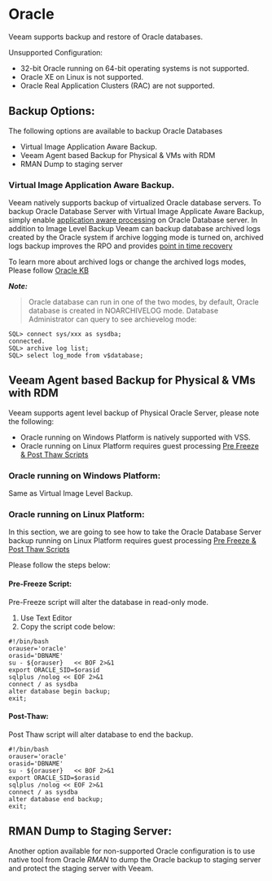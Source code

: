 # Oracle 

Veeam supports backup and restore of Oracle databases.

Unsupported Configuration:
-	32-bit Oracle running on 64-bit operating systems is not supported.
-	Oracle XE on Linux is not supported.
-	Oracle Real Application Clusters (RAC) are not supported.

## Backup Options:
The following options are available to backup Oracle Databases
-	Virtual Image Application Aware Backup.
-	Veeam Agent based Backup for Physical & VMs with RDM
-	RMAN Dump to staging server

### Virtual Image Application Aware Backup.
Veeam natively supports backup of virtualized Oracle database servers.
To backup Oracle Database Server with Virtual Image Applicate Aware Backup, simply enable [application aware processing]( https://helpcenter.veeam.com/docs/backup/vsphere/application_aware_processing.html?ver=95) on Oracle Database server. In addition to Image Level Backup Veeam can backup database archived logs created by the Oracle system if archive logging mode is turned on, archived logs backup improves the RPO and provides [point in time recovery]( https://helpcenter.veeam.com/docs/backup/explorers/veo_rest_scenario_2_pt_time.html?ver=95) 

To learn more about archived logs or change the archived logs modes, Please follow [Oracle KB]( https://docs.oracle.com/cd/B19306_01/server.102/b14231/archredo.htm#i1006184) 

**_Note:_**
> Oracle database can run in one of the two modes, by default, Oracle database is created in NOARCHIVELOG mode. Database Administrator can query to see archievelog mode:
```
SQL> connect sys/xxx as sysdba;
connected.
SQL> archive log list;
SQL> select log_mode from v$database;
```
## Veeam Agent based Backup for Physical & VMs with RDM
Veeam supports agent level backup of Physical Oracle Server, please note the following:
-	Oracle running on Windows Platform is natively supported with VSS.
-	Oracle running on Linux Platform requires guest processing [Pre Freeze & Post Thaw Scripts]( https://helpcenter.veeam.com/docs/backup/vsphere/pre_post_scripts.html?ver=95) 

### Oracle running on Windows Platform:
Same as Virtual Image Level Backup.

### Oracle running on Linux Platform:
In this section, we are going to see how to take the Oracle Database Server backup running on Linux Platform requires guest processing [Pre Freeze & Post Thaw Scripts]( https://helpcenter.veeam.com/docs/backup/vsphere/pre_post_scripts.html?ver=95)

Please follow the steps below:
#### Pre-Freeze Script:
Pre-Freeze script will alter the database in read-only mode.
1.	Use Text Editor 
2.	Copy the script code below:
```
#!/bin/bash
orauser='oracle'
orasid='DBNAME'
su - ${orauser}   << BOF 2>&1
export ORACLE_SID=$orasid
sqlplus /nolog << EOF 2>&1
connect / as sysdba
alter database begin backup;
exit;
```
#### Post-Thaw:
Post Thaw script will alter database to end the backup.
```
#!/bin/bash
orauser='oracle'
orasid='DBNAME'
su - ${orauser}   << BOF 2>&1
export ORACLE_SID=$orasid
sqlplus /nolog << EOF 2>&1
connect / as sysdba
alter database end backup;
exit;

```
## RMAN Dump to Staging Server:
Another option available for non-supported Oracle configuration is to use native tool from Oracle *RMAN* to dump the Oracle backup to staging server and protect the staging server with Veeam.

